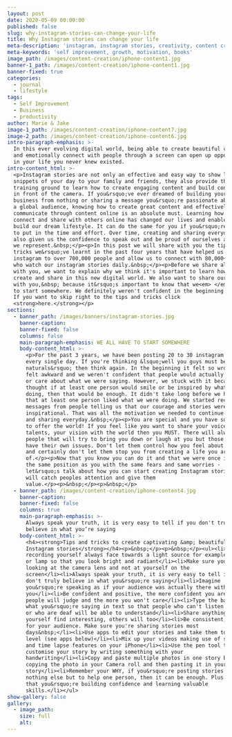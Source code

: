 ```yaml
---
layout: post
date: 2020-05-09 00:00:00
published: false
slug: why-instagram-stories-can-change-your-life
title: Why Instagram stories can change your life
meta-description: 'instagram, instagram stories, creativity, content creation'
meta-keywords: 'self improvement, growth, motivation, books'
image_path: /images/content-creation/iphone-content1.jpg
banner-1_path: /images/content-creation/iphone-content1.jpg
banner-fixed: true
categories:
  - journal
  - lifestyle
tags:
  - Self Improvement
  - Business
  - productivity
author: Marie & Jake
image-1_path: /images/content-creation/iphone-content7.jpg
image-2_path: /images/content-creation/iphone-content6.jpg
intro-paragraph-emphasis: >-
  In this ever evolving digital world, being able to create beautiful content
  and emotionally connect with people through a screen can open up opportunities
  in your life you never knew existed.
intro-content_html: >-
  <p>Instagram stories are not only an effective and easy way to show little
  snippets of your day to your family and friends, they also provide the perfect
  training ground to learn how to create engaging content and build confidence
  in front of the camera. If you&rsquo;ve ever dreamed of building your own
  business from nothing or sharing a message you&rsquo;re passionate about with
  a global audience, knowing how to create great content and effectively
  communicate through content online is an absolute must. Learning how to
  connect and share with others online has changed our lives and enabled us to
  build our dream lifestyle. It can do the same for you if you&rsquo;re willing
  to put in the time and effort. Over time, creating and sharing everyday has
  also given us the confidence to speak out and be proud of ourselves and what
  we represent.&nbsp;</p><p>In this post we will share with you the tips and
  tricks we&rsquo;ve learnt in the past four years that have helped us grow our
  instagram to over 700,000 people and allow us to connect with 80,000+ people
  who watch our instagram stories daily.&nbsp;</p><p>Before we share all this
  with you, we want to explain why we think it's important to learn how to
  create and share in this new digital world. We also want to share our story
  with you,&nbsp; because it&rsquo;s important to know that we<em> </em>all have
  to start somewhere. We definitely weren't confident in the beginning either.
  If you want to skip right to the tips and tricks click
  <strong>here.</strong></p>
sections:
  - banner_path: /images/banners/instagram-stories.jpg
    banner-caption:
    banner-fixed: false
    columns: false
    main-paragraph-emphasis: WE ALL HAVE TO START SOMEWHERE
    body-content_html: >-
      <p>For the past 3 years, we have been posting 20 to 30 instagram stories
      every single day. If you're thinking &lsquo;well you guys must be
      naturals&rsquo; then think again. In the beginning it felt so wrong!! We
      felt awkward and we weren't confident that people would actually get value
      or care about what we were saying. However, we stuck with it because we
      thought if at least one person would smile or be inspired by what we were
      doing, then that would be enough. It didn't take long before we had proof
      that at least one person liked what we were doing. We started receiving
      messages from people telling us that our courage and stories were
      inspirational. That was all the motivation we needed to continue creating
      and sharing everyday.&nbsp;</p><p>You are special and you have something
      to offer the world! If you feel like you want to share your voice, your
      talents, your vision with the world then you MUST. There will always be
      people that will try to bring you down or laugh at you but those people
      have their own issues. Don't let them control how you feel about yourself
      and certainly don't let them stop you from creating a life you are proud
      of.</p><p>Now that you know you can do it and that we were once in exactly
      the same position as you with the same fears and same worries -
      let&rsquo;s talk about how you can start creating Instagram stories that
      will catch peoples attention and give them
      value.</p><p>&nbsp;</p><p>&nbsp;</p>
  - banner_path: /images/content-creation/iphone-content4.jpg
    banner-caption:
    banner-fixed: false
    columns: true
    main-paragraph-emphasis: >-
      Always speak your truth, it is very easy to tell if you don't truly
      believe in what you’re saying
    body-content_html: >-
      <h4><strong>Tips and tricks to create captivating &amp; beautiful
      Instagram stories</strong></h4><p>&nbsp;</p><p>&nbsp;</p><ul><li>When
      recording yourself always face towards a light source for example a window
      or lamp so that you look bright and radiant</li><li>Make sure you are
      looking at the camera lens and not at yourself on the
      screen</li><li>Always speak your truth, it is very easy to tell if you
      don't truly believe in what you&rsquo;re saying</li><li>Imagine
      you&rsquo;re speaking as if your audience was actually there with
      you</li><li>Be confident and positive, the more confident you are the less
      people will judge and the more you won't care</li><li>Type the basis of
      what you&rsquo;re saying in text so that people who can't listen to audio
      or who are deaf will be able to understand</li><li>Share anything you
      yourself find interesting, others will too</li><li>Be consistent, be there
      for your audience. Make sure you're sharing stories most
      days&nbsp;</li><li>Use apps to edit your stories and take them to the next
      level (see apps below)</li><li>Mix up your videos making use of slow-mo
      and time lapse features on your iPhone</li><li>Use the pen tool to
      customise your story by writing something with your
      handwriting</li><li>Copy and paste multiple photos in one story by first
      copying the photo in your Camera roll and then pasting it in your
      story</li><li>Remember your WHY, if you&rsquo;re posting stories for
      nothing else but to help one person, then it can be enough. Plus on top of
      that you&rsquo;re building confidence and learning valuable
      skills.</li></ul>
show-gallery: false
gallery:
  - image_path:
    size: full
    alt:
---
```


